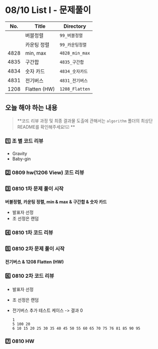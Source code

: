 # 08/10 List I - 문제풀이

| No.  | Title     | Directory       |
| ---- | --------- | --------------- |
|  | 버블정렬 | `99_버블정렬` |
|  | 카운팅 정렬 | `99_카운팅정렬` |
| 4828 | min, max  | `4828_min_max` |
| 4835 | 구간합    | `4835_구간합`   |
| 4834 | 숫자 카드 | `4834_숫자카드` |
| 4831 | 전기버스  | `4831_전기버스` |
| 1208 | Flatten (HW) | `1208_Flatten` |



## 오늘 해야 하는 내용

> **코드 리뷰 과정 및 최종 결과물 도출에 관해서는 `algorithm` 폴더의 최상단 README를 확인해주세요!☑ **  

### 1️⃣ 조 별 코드 리뷰 

- Gravity 
- Baby-gin 



### 2️⃣ 0809 hw(1206 View) 코드 리뷰





### 3️⃣ 0810 1차 문제 풀이 시작

**버블정렬, 카운팅 정렬, min  & max & 구간합 & 숫자 카드**



- 발표자 선정
- 조 선정은 랜덤



### 4️⃣ 0810 1차 코드 리뷰 





### 5️⃣ 0810 2차 문제 풀이 시작

**전기버스 & 1208 Flatten (HW)**



### 6️⃣ 0810 2차 코드 리뷰

- 발표자 선정
- 조 선정은 랜덤



- 전기버스 추가 테스트 케이스 -> 결과 0

  ```
  1
  5 100 20 
  6 10 15 20 25 30 35 40 45 50 55 60 65 70 75 76 81 85 90 95
  ```

  

### 7️⃣ 0810 HW
